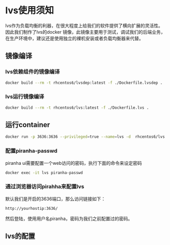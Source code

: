 # lvs使用须知

lvs作为负载均衡的利器，在很大程度上给我们的软件提供了横向扩展的灵活性。
因此我们制作了lvs的docker 镜像，此镜像主要用于测试，调试我们的后端业务，在生产环境中，建议还是使用独立的裸机安装或者负载均衡器来代替。

## 镜像编译

### lvs依赖组件的镜像编译

```bash
docker build --rm -t rhcentos6/lvsdep:latest -f ./Dockerfile.lvsdep .
```

### lvs运行镜像编译

```bash
docker build --rm -t rhcentos6/lvs:latest -f ./Dockerfile.lvs .
```

## 运行container

```bash
docker run -p 3636:3636 --privileged=true --name=lvs -d  rhcentos6/lvs
```


### 配置piranha-passwd

piranha ui需要配置一个web访问的密码，执行下面的命令来设定密码

```bash
docker exec -it lvs piranha-passwd
```

### 通过浏览器访问pirahha来配置lvs

默认我们是开启的3636端口，那么访问链接如下：

```text
http://yourhostip:3636/
```

然后登陆，使用用户名piranha，密码为我们之前配置过的密码。

## lvs的配置

